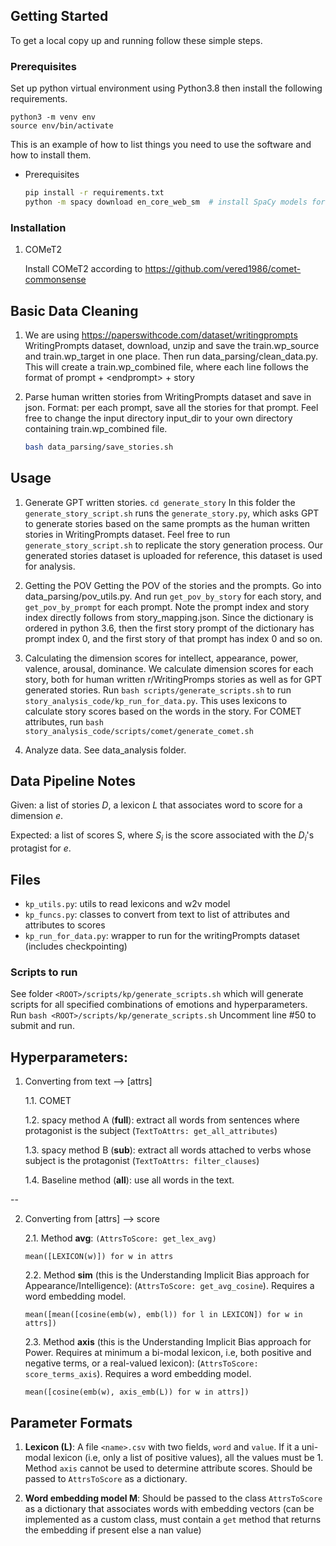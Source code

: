 
## Getting Started

To get a local copy up and running follow these simple steps.

### Prerequisites

Set up python virtual environment using Python3.8 then install the following requirements.
```
python3 -m venv env
source env/bin/activate
```

This is an example of how to list things you need to use the software and how to install them.
* Prerequisites
  ```sh
  pip install -r requirements.txt
  python -m spacy download en_core_web_sm  # install SpaCy models for English
  ```

### Installation

1. COMeT2

   Install COMeT2 according to https://github.com/vered1986/comet-commonsense


## Basic Data Cleaning

1. We are using https://paperswithcode.com/dataset/writingprompts WritingPrompts dataset, download, unzip and save the train.wp_source and train.wp_target in one place. Then run data_parsing/clean_data.py. This will create a train.wp_combined file, where each line follows the format of prompt + \<endprompt> + story

2. Parse human written stories from WritingPrompts dataset and save in json. Format: per each prompt, save all the stories for that prompt. Feel free to change the input directory input_dir to your own directory containing train.wp_combined file. 

      ```sh
      bash data_parsing/save_stories.sh
      ```

<!-- USAGE EXAMPLES -->
## Usage

1. Generate GPT written stories. 
```cd generate_story```
In this folder the ```generate_story_script.sh``` runs the ```generate_story.py```, which asks GPT to generate stories based on the same prompts as the human written stories in WritingPrompts dataset. Feel free to run ```generate_story_script.sh``` to replicate the story generation process. Our generated stories dataset is uploaded for reference, this dataset is used for analysis.

2. Getting the POV
Getting the POV of the stories and the prompts. Go into data_parsing/pov_utils.py. And run ```get_pov_by_story``` for each story, and ```get_pov_by_prompt``` for each prompt. Note the prompt index and story index directly follows from story_mapping.json. Since the dictionary is ordered in python 3.6, then the first story prompt of the dictionary has prompt index 0, and the first story of that prompt has index 0 and so on.

3. Calculating the dimension scores for intellect, appearance, power, valence, arousal, dominance.
We calculate dimension scores for each story, both for human written r/WritingPromps stories as well as for GPT generated stories. Run ```bash scripts/generate_scripts.sh``` to run ```story_analysis_code/kp_run_for_data.py```. This uses lexicons to calculate story scores based on the words in the story. For COMET attributes, run ```bash story_analysis_code/scripts/comet/generate_comet.sh```

4. Analyze data. See data_analysis folder.


## Data Pipeline Notes

Given: a list of stories $D$, a lexicon $L$ that associates word to score for a dimension $e$.

Expected: a list of scores S, where $S_{i}$ is the score associated with the $D_{i}$'s protagist for $e$.

## Files
- `kp_utils.py`: utils to read lexicons and w2v model
- `kp_funcs.py`: classes to convert from text to list of attributes and attributes to scores
- `kp_run_for_data.py`: wrapper to run for the writingPrompts dataset (includes checkpointing)

### Scripts to run
See folder `<ROOT>/scripts/kp/generate_scripts.sh` which will generate scripts for all specified combinations of emotions and hyperparameters.
Run `bash <ROOT>/scripts/kp/generate_scripts.sh`
Uncomment line #50 to submit and run.

## Hyperparameters:

1. Converting from text --> [attrs]

    1.1.  COMET 

    1.2.   spacy method A (**full**): extract all words from sentences where protagonist is the subject (`TextToAttrs: get_all_attributes`)
    
    1.3.   spacy method B (**sub**): extract all words attached to verbs whose subject is the protagonist (`TextToAttrs: filter_clauses`)
    
    1.4.   Baseline method (**all**): use all words in the text.

--


2. Converting from [attrs] --> score

    2.1. Method **avg**: ` (AttrsToScore: get_lex_avg) ` 
    ```
    mean([LEXICON(w)]) for w in attrs
    ```

    2.2. Method **sim** (this is the Understanding Implicit Bias approach for Appearance/Intelligence): (`AttrsToScore: get_avg_cosine`). Requires a word embedding model.
    ```
    mean([mean([cosine(emb(w), emb(l)) for l in LEXICON]) for w in attrs])
    ```

    2.3. Method **axis** (this is the Understanding Implicit Bias approach for Power. Requires at minimum a bi-modal lexicon, i.e, both positive and negative terms, or a real-valued lexicon): (`AttrsToScore: score_terms_axis`). Requires a word embedding model.
    ```
    mean([cosine(emb(w), axis_emb(L)) for w in attrs])
    ```


## Parameter Formats

1. **Lexicon (L)**: A file `<name>.csv` with two fields, `word` and `value`. If it a uni-modal lexicon (i.e, only a list of positive values), all the values must be 1. Method `axis` cannot be used to determine attribute scores. Should be passed to `AttrsToScore` as a dictionary.

2. **Word embedding model M**: Should be passed to the class `AttrsToScore` as a dictionary that associates words with embedding vectors (can be implemented as a custom class, must contain a `get` method that returns the embedding if present else a nan value)
